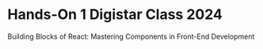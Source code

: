 # Hands-On 1 Digistar Class 2024

Building Blocks of React: Mastering Components in Front-End Development